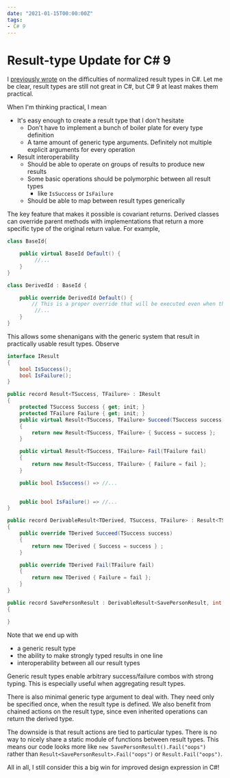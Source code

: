 ```yaml
---
date: "2021-01-15T00:00:00Z"
tags:
- C# 9
---
```

# Result-type Update for C# 9

I [previously wrote](./Language%20Limited%20Though/2020-10-30-Result-Types.md) on the difficulties of normalized result types in C#. Let me be clear, result types are still not great in C#, but C# 9 at least makes them practical.

When I'm thinking practical, I mean
 - It's easy enough to create a result type that I don't hesitate
   - Don't have to implement a bunch of boiler plate for every type definition
   - A tame amount of generic type arguments. Definitely not multiple explicit arguments for every operation  
 - Result interoperability
   - Should be able to operate on groups of results to produce new results
   - Some basic operations should be polymorphic between all result types
     - like `IsSuccess` or `IsFailure`
   - Should be able to map between result types generically

The key feature that makes it possible is covariant returns. Derived classes can override parent methods with implementations that return a more specific type of the original return value. For example,

```cs
class BaseId{

    public virtual BaseId Default() {
         //...
    }
}

class DerivedId : BaseId {

    public override DerivedId Default() {
        // This is a proper override that will be executed even when the instance is called as a BaseId
         //...
    }
}
```


This allows some shenanigans with the generic system that result in practically usable result types.  Observe

```cs
interface IResult
{
    bool IsSuccess();
    bool IsFailure();
}

public record Result<TSuccess, TFailure> : IResult
{
    protected TSuccess Success { get; init; }
    protected TFailure Failure { get; init; }
    public virtual Result<TSuccess, TFailure> Succeed(TSuccess success)
    {
        return new Result<TSuccess, TFailure> { Success = success };
    }

    public virtual Result<TSuccess, TFailure> Fail(TFailure fail)
    {
        return new Result<TSuccess, TFailure> { Failure = fail };
    }

    public bool IsSuccess() => //...
    

    public bool IsFailure() => //...
}

public record DerivableResult<TDerived, TSuccess, TFailure> : Result<TSuccess, TFailure> where TDerived : DerivableResult<TDerived, TSuccess, TFailure>, new()
{
    public override TDerived Succeed(TSuccess success)
    {
        return new TDerived { Success = success } ;
    }

    public override TDerived Fail(TFailure fail)
    {
        return new TDerived { Failure = fail };
    }
}

public record SavePersonResult : DerivableResult<SavePersonResult, int, string>
{

}
```

Note that we end up with 
- a generic result type 
- the ability to make strongly typed results in one line
- interoperability between all our result types

Generic result types enable arbitrary success/failure combos with strong typing. This is especially useful when aggregating result types.

There is also minimal generic type argument to deal with. They need only be specified once, when the result type is defined.
We also benefit from chained actions on the result type, since even inherited operations can return the derived type.

The downside is that result actions are tied to particular types. There is no way to nicely share a static module of functions between result types.
This means our code looks more like `new SavePersonResult().Fail("oops")` rather than `Result<SavePersonResult>.Fail("oops")` or `Result.Fail("oops")`.

All in all, I still consider this a big win for improved design expression in C#!